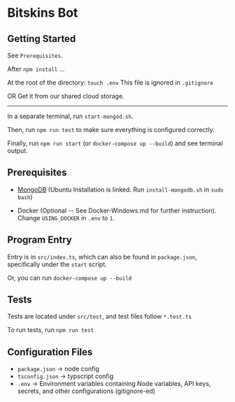 # Bitskins Bot

## Getting Started

See `Prerequisites`.

After `npm install` ...

At the root of the directory: `touch .env`
This file is ignored in `.gitignore`

OR Get it from our shared cloud storage.

------------------------------------------------------------------

In a separate terminal, run `start-mongod.sh`. 

Then, run `npm run test` to make sure everything is configured correctly.

Finally, run `npm run start` (or `docker-compose up --build`) and see terminal output.

## Prerequisites

+ [MongoDB](https://docs.mongodb.com/manual/tutorial/install-mongodb-on-ubuntu/) (Ubuntu Installation is linked. Run `install-mongodb.sh` in `sudo bash`)

+ Docker (Optional -- See Docker-Windows.md for further instruction). Change `USING_DOCKER` in `.env` to `1`.


## Program Entry

Entry is in `src/index.ts`, which can also be found in `package.json`, specifically under the `start` script.

Or, you can run `docker-compose up --build`

## Tests

Tests are located under `src/test`, and test files follow `*.test.ts`

To run tests, run `npm run test`

## Configuration Files

+ `package.json` &rarr; node config
+ `tsconfig.json` &rarr; typscript config
+ `.env` &rarr; Environment variables containing Node variables, API keys, secrets, and other configurations (gitignore-ed)

